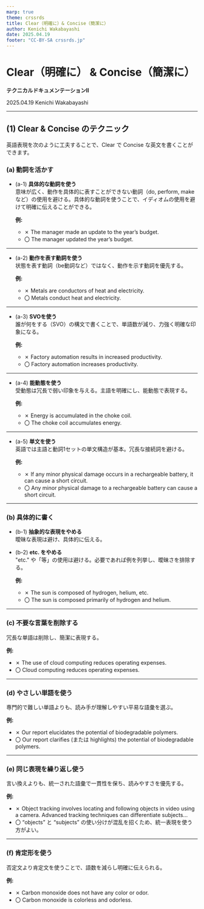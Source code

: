 ```yaml
---
marp: true
theme: crssrds
title: Clear（明確に）& Concise（簡潔に）
author: Kenichi Wakabayashi
date: 2025.04.19
footer: "CC-BY-SA crssrds.jp"
---
```

<!--
class: cover
-->

# Clear（明確に） & Concise（簡潔に）<!-- fit -->
**テクニカルドキュメンテーションII**

2025.04.19 Kenichi Wakabayashi

---
<!--
class: body
-->

## (1) Clear & Concise のテクニック

英語表現を次のように工夫することで、Clear で Concise な英文を書くことができます。

### (a) 動詞を活かす

- (a-1) **具体的な動詞を使う**  
意味が広く、動作を具体的に表すことができない動詞（do, perform, make など）の使用を避ける。具体的な動詞を使うことで、イディオムの使用を避けて明確に伝えることができる。

  **例:**  
  - ✗ The manager made an update to the year’s budget.  
  - 〇 The manager updated the year’s budget.

---

- (a-2) **動作を表す動詞を使う**  
状態を表す動詞（be動詞など）ではなく、動作を示す動詞を優先する。

  **例:**  
  - ✗ Metals are conductors of heat and electricity.  
  - 〇 Metals conduct heat and electricity.

---


- (a-3) **SVOを使う**  
誰が何をする（SVO）の構文で書くことで、単語数が減り、力強く明確な印象になる。

  **例:**  
  - ✗ Factory automation results in increased productivity.  
  - 〇 Factory automation increases productivity.

---

- (a-4) **能動態を使う**  
受動態は冗長で弱い印象を与える。主語を明確にし、能動態で表現する。

  **例:**  
  - ✗ Energy is accumulated in the choke coil.  
  - 〇 The choke coil accumulates energy.

---

- (a-5) **単文を使う**  
英語では主語と動詞1セットの単文構造が基本。冗長な接続詞を避ける。

  **例:**  
  - ✗ If any minor physical damage occurs in a rechargeable battery, it can cause a short circuit.  
  - 〇 Any minor physical damage to a rechargeable battery can cause a short circuit.

---

### (b) 具体的に書く

- (b-1) **抽象的な表現をやめる**  
曖昧な表現は避け、具体的に伝える。

- (b-2) **etc. をやめる**  
"etc." や「等」の使用は避ける。必要であれば例を列挙し、曖昧さを排除する。

  **例:**  
  - ✗ The sun is composed of hydrogen, helium, etc.  
  - 〇 The sun is composed primarily of hydrogen and helium.

---

### (c) 不要な言葉を削除する

冗長な単語は削除し、簡潔に表現する。

**例:**  
- ✗ The use of cloud computing reduces operating expenses.  
- 〇 Cloud computing reduces operating expenses.

---

### (d) やさしい単語を使う

専門的で難しい単語よりも、読み手が理解しやすい平易な語彙を選ぶ。

**例:**  
- ✗ Our report elucidates the potential of biodegradable polymers.  
- 〇 Our report clarifies (または highlights) the potential of biodegradable polymers.

---

### (e) 同じ表現を繰り返し使う

言い換えよりも、統一された語彙で一貫性を保ち、読みやすさを優先する。

**例:**  
- ✗ Object tracking involves locating and following objects in video using a camera. Advanced tracking techniques can differentiate subjects...  
- 〇 “objects” と “subjects” の使い分けが混乱を招くため、統一表現を使う方がよい。

---

### (f) 肯定形を使う

否定文より肯定文を使うことで、語数を減らし明確に伝えられる。

**例:**  
- ✗ Carbon monoxide does not have any color or odor.  
- 〇 Carbon monoxide is colorless and odorless.
